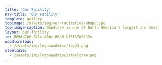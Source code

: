 ```yaml
---
title: 'Our Facility'
nav-title: 'Our Facility'
template: gallery
topimage: /assets/img/our-facilities/shop2.jpg
top-image-caption: Woodlore is one of North America’s largest and most efficient outsourced manufacturers of laminate casegoods.Our 140,000 sq. ft. facility utilizes state-of-the-art equipment and automated processes that are supported by our proprietary resource planning software. Combined with Woodlore’s highly trained workforce, we can deliver unmatched quality in accelerated lead times.
layout: our-facility
id: 8696d7b6-641c-48bc-86d0-b15187d5112c
woodlorelogo:
  - /assets/img/logosandmisc/logo3.png
steelcase:
  - /assets/img/logosandmisc/steelcase.png
---
```

